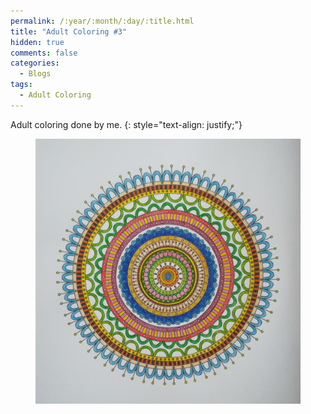 ```yaml
---
permalink: /:year/:month/:day/:title.html
title: "Adult Coloring #3"
hidden: true
comments: false
categories:
  - Blogs
tags:
  - Adult Coloring
---
```


Adult coloring done by me.
{: style="text-align: justify;"}
<br>

<figure>
    <a href="/assets/img/blogs/2018/09/20/IMG_20180920_004826.jpg"><img src="/assets/img/blogs/2018/09/20/IMG_20180920_004826.jpg"></a>
</figure>
